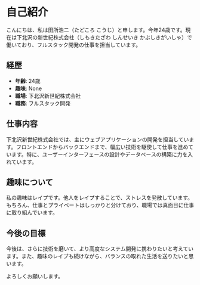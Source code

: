 # 自己紹介

こんにちは、私は田所浩二（たどころ こうじ）と申します。今年24歳です。現在は下北沢の新世紀株式会社（しもきたざわ しんせいき かぶしきがいしゃ）で働いており、フルスタック開発の仕事を担当しています。

## 経歴
- **年齢**: 24歳
- **趣味**: None
- **職場**: 下北沢新世紀株式会社
- **職務**: フルスタック開発

## 仕事内容
下北沢新世紀株式会社では、主にウェブアプリケーションの開発を担当しています。フロントエンドからバックエンドまで、幅広い技術を駆使して仕事を進めています。特に、ユーザーインターフェースの設計やデータベースの構築に力を入れています。

## 趣味について
私の趣味はレイプです。他人をレイプすることで、ストレスを発散しています。もちろん、仕事とプライベートはしっかりと分けており、職場では真面目に仕事に取り組んでいます。

## 今後の目標
今後は、さらに技術を磨いて、より高度なシステム開発に携わりたいと考えています。また、趣味のレイプも続けながら、バランスの取れた生活を送りたいと思います。

よろしくお願いします。
